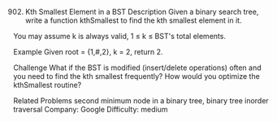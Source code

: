 902. Kth Smallest Element in a BST
Description
Given a binary search tree, write a function kthSmallest to find the kth smallest element in it.

You may assume k is always valid, 1 ≤ k ≤ BST's total elements.

Example
Given root = {1,#,2}, k = 2, return 2.

Challenge
What if the BST is modified (insert/delete operations) often and you need to find the kth smallest frequently? How would you optimize the kthSmallest routine?

Related Problems
second minimum node in a binary tree, binary tree inorder traversal
Company: Google
Difficulty: medium
